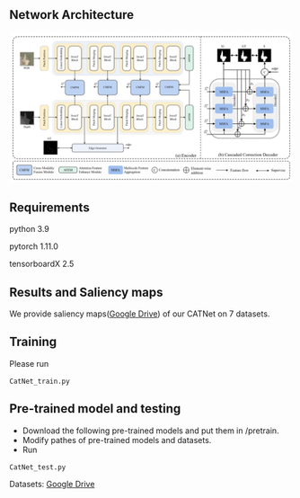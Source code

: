 # 
## Network Architecture
![](./figs/Overview.png)

## Requirements
python 3.9

pytorch 1.11.0

tensorboardX 2.5
## Results and Saliency maps
We provide saliency maps([Google Drive](https://drive.google.com/drive/folders/1DZGmNBl3jZBGexlosbWcrhQYQtWdE2Bv?usp=drive_link/)) of our CATNet on 7 datasets.
## Training
Please run 
```
CatNet_train.py
```
## Pre-trained model and testing
- Download the following pre-trained models and put them in /pretrain.
- Modify pathes of pre-trained models and datasets.
- Run 
```
CatNet_test.py
```
Datasets:
[Google Drive](https://drive.google.com/file/d/1ZF94G7ZwRo7M5M2qegvY_BYbwdN17mwk/view?usp=drive_link)



